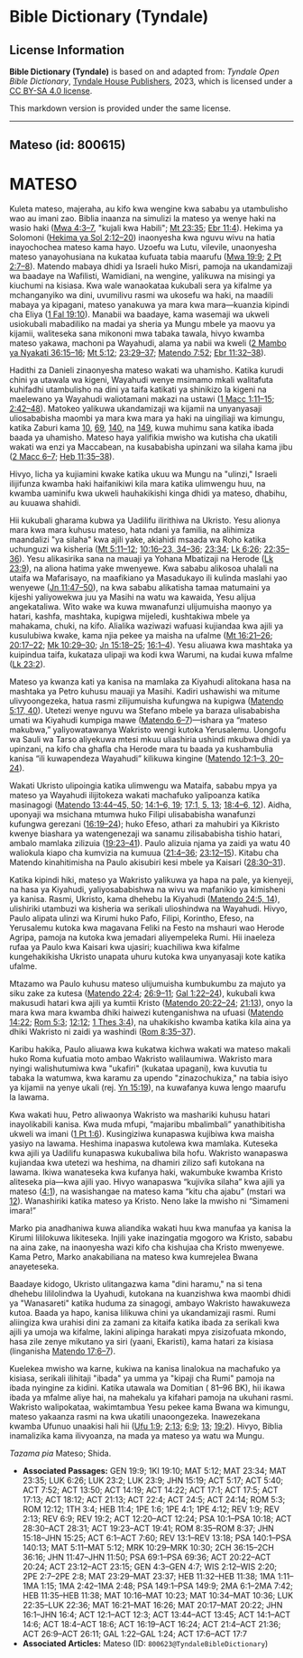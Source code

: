 # Bible Dictionary (Tyndale)

## License Information

**Bible Dictionary (Tyndale)** is based on and adapted from: _Tyndale Open Bible Dictionary_, [Tyndale House Publishers](https://tyndaleopenresources.com/), 2023, which is licensed under a [CC BY-SA 4.0 license](https://creativecommons.org/licenses/by-sa/4.0/legalcode.en).

This markdown version is provided under the same license.



--------------------------------

## Mateso (id: 800615)

MATESO
======

Kuleta mateso, majeraha, au kifo kwa wengine kwa sababu ya utambulisho wao au imani zao. Biblia inaanza na simulizi la mateso ya wenye haki na wasio haki ([Mwa 4:3–7](https://ref.ly/Gen4:3-Gen4:7), "kujali kwa Habili"; [Mt 23:35](https://ref.ly/Matt23:35); [Ebr 11:4](https://ref.ly/Heb11:4)). Hekima ya Solomoni ([Hekima ya Sol 2:12–20](https://ref.ly/Wis2:12-Wis2:20)) inaonyesha kwa nguvu wivu na hatia inayochochea mateso kama hayo. Uzoefu wa Lutu, vilevile, unaonyesha mateso yanayohusiana na kukataa kufuata tabia maarufu ([Mwa 19:9](https://ref.ly/Gen19:9); [2 Pt 2:7–8](https://ref.ly/2Pet2:7-2Pet2:8)). Matendo mabaya dhidi ya Israeli huko Misri, pamoja na ukandamizaji wa baadaye na Wafilisti, Wamidiani, na wengine, yalikuwa na misingi ya kiuchumi na kisiasa. Kwa wale wanaokataa kukubali sera ya kifalme ya mchanganyiko wa dini, uvumilivu rasmi wa ukosefu wa haki, na maadili mabaya ya kipagani, mateso yanakuwa ya mara kwa mara—kuanzia kipindi cha Eliya ([1 Fal 19:10](https://ref.ly/1Kgs19:10)). Manabii wa baadaye, kama wasemaji wa ukweli usiokubali mabadiliko na madai ya sheria ya Mungu mbele ya maovu ya kijamii, waliteseka sana mikononi mwa tabaka tawala, hivyo kwamba mateso yakawa, machoni pa Wayahudi, alama ya nabii wa kweli ([2 Mambo ya Nyakati 36:15–16](https://ref.ly/2Chr36:15-2Chr36:16); [Mt 5:12](https://ref.ly/Matt5:12); [23:29–37](https://ref.ly/Matt23:29-Matt23:37); [Matendo 7:52](https://ref.ly/Acts7:52); [Ebr 11:32–38](https://ref.ly/Heb11:32-Heb11:38)).

Hadithi za Danieli zinaonyesha mateso wakati wa uhamisho. Katika kurudi chini ya utawala wa kigeni, Wayahudi wenye msimamo mkali walitafuta kuhifadhi utambulisho na dini ya taifa katikati ya shinikizo la kigeni na maelewano ya Wayahudi waliotamani makazi na ustawi ([1 Macc 1:11–15](https://ref.ly/1Macc1:11-1Macc1:15); [2:42–48](https://ref.ly/1Macc2:42-1Macc2:48)). Matokeo yalikuwa ukandamizaji wa kijamii na unyanyasaji uliosababisha maombi ya mara kwa mara ya haki na uingiliaji wa kimungu, katika Zaburi kama [10](https://ref.ly/Ps10:1-Ps10:18), [69](https://ref.ly/Ps69:1-Ps69:36), [140](https://ref.ly/Ps140:1-Ps140:13), na [149](https://ref.ly/Ps149:1-Ps149:9), kuwa muhimu sana katika ibada baada ya uhamisho. Mateso haya yalifikia mwisho wa kutisha cha ukatili wakati wa enzi ya Maccabean, na kusababisha upinzani wa silaha kama jibu ([2 Macc 6–7](https://ref.ly/2Macc6:1-2Macc7:42); [Heb 11:35–38](https://ref.ly/Heb11:35-Heb11:38)).

Hivyo, licha ya kujiamini kwake katika ukuu wa Mungu na "ulinzi," Israeli ilijifunza kwamba haki haifanikiwi kila mara katika ulimwengu huu, na kwamba uaminifu kwa ukweli hauhakikishi kinga dhidi ya mateso, dhabihu, au kuuawa shahidi.

Hii kukubali gharama kubwa ya Uadilifu ilirithiwa na Ukristo. Yesu alionya mara kwa mara kuhusu mateso, hata ndani ya familia, na alihimiza maandalizi "ya silaha" kwa ajili yake, akiahidi msaada wa Roho katika uchunguzi wa kisheria ([Mt 5:11–12](https://ref.ly/Matt5:11-Matt5:12); [10:16–23, 34–36](https://ref.ly/Matt10:16-Matt10:23,Matt10:34-Matt10:36); [23:34](https://ref.ly/Matt23:34); [Lk 6:26](https://ref.ly/Luke6:26); [22:35–36](https://ref.ly/Luke22:35-Luke22:36)). Yesu alikasirika sana na mauaji ya Yohana Mbatizaji na Herode ([Lk 23:9](https://ref.ly/Luke23:9)), na aliona hatima yake mwenyewe. Kwa sababu alikosoa uhalali na utaifa wa Mafarisayo, na maafikiano ya Masadukayo ili kulinda maslahi yao wenyewe ([Jn 11:47–50](https://ref.ly/John11:47-John11:50)), na kwa sababu alikatisha tamaa matumaini ya kijeshi yaliyowekwa juu ya Masihi na watu wa kawaida, Yesu alijua angekataliwa. Wito wake wa kuwa mwanafunzi ulijumuisha maonyo ya hatari, kashfa, mashtaka, kupigwa mijeledi, kushtakiwa mbele ya mahakama, chuki, na kifo. Alialika waziwazi wafuasi kujiandaa kwa ajili ya kusulubiwa kwake, kama njia pekee ya maisha na ufalme ([Mt 16:21–26](https://ref.ly/Matt16:21-Matt16:26); [20:17–22](https://ref.ly/Matt20:17-Matt20:22); [Mk 10:29–30](https://ref.ly/Mark10:29-Mark10:30); [Jn 15:18–25](https://ref.ly/John15:18-John15:25); [16:1–4](https://ref.ly/John16:1-John16:4)). Yesu aliuawa kwa mashtaka ya kuipindua taifa, kukataza ulipaji wa kodi kwa Warumi, na kudai kuwa mfalme ([Lk 23:2](https://ref.ly/Luke23:2)).

Mateso ya kwanza kati ya kanisa na mamlaka za Kiyahudi alitokana hasa na mashtaka ya Petro kuhusu mauaji ya Masihi. Kadiri ushawishi wa mitume ulivyoongezeka, hatua rasmi zilijumuisha kufungwa na kupigwa ([Matendo 5:17, 40](https://ref.ly/Acts5:17,Acts5:40)). Utetezi wenye nguvu wa Stefano mbele ya baraza ulisababisha umati wa Kiyahudi kumpiga mawe ([Matendo 6–7](https://ref.ly/Acts6:1-Acts7:60))—ishara ya “mateso makubwa,” yaliyowatawanya Wakristo wengi kutoka Yerusalemu. Uongofu wa Sauli wa Tarso aliyekuwa mtesi mkuu uliashiria ushindi mkubwa dhidi ya upinzani, na kifo cha ghafla cha Herode mara tu baada ya kushambulia kanisa “ili kuwapendeza Wayahudi” kilikuwa kingine ([Matendo 12:1–3, 20–24](https://ref.ly/Acts12:1-Acts12:3,Acts12:20-Acts12:24)).

Wakati Ukristo ulipoingia katika ulimwengu wa Mataifa, sababu mpya ya mateso ya Wayahudi ilijitokeza wakati machafuko yalipoanza katika masinagogi ([Matendo 13:44–45, 50](https://ref.ly/Acts13:44-Acts13:45,Acts13:50); [14:1–6, 19](https://ref.ly/Acts14:1-Acts14:6,Acts14:19); [17:1, 5, 13](https://ref.ly/Acts17:1,Acts17:5,Acts17:13); [18:4–6, 12](https://ref.ly/Acts18:4-Acts18:6,Acts18:12)). Aidha, uponyaji wa msichana mtumwa huko Filipi ulisababisha wanafunzi kufungwa gerezani ([16:19–24](https://ref.ly/Acts16:19-Acts16:24)); huko Efeso, athari za mahubiri ya Kikristo kwenye biashara ya watengenezaji wa sanamu zilisababisha tishio hatari, ambalo mamlaka zilizuia ([19:23–41](https://ref.ly/Acts19:23-Acts19:41)). Paulo alizuia njama ya zaidi ya watu 40 waliokula kiapo cha kumvizia na kumuua ([21:4–36](https://ref.ly/Acts21:4-Acts21:36); [23:12–15](https://ref.ly/Acts23:12-Acts23:15)). Kitabu cha Matendo kinahitimisha na Paulo akisubiri kesi mbele ya Kaisari ([28:30–31](https://ref.ly/Acts28:30-Acts28:31)).

Katika kipindi hiki, mateso ya Wakristo yalikuwa ya hapa na pale, ya kienyeji, na hasa ya Kiyahudi, yaliyosababishwa na wivu wa mafanikio ya kimisheni ya kanisa. Rasmi, Ukristo, kama dhehebu la Kiyahudi ([Matendo 24:5, 14](https://ref.ly/Acts24:5,Acts24:14)), ulishiriki utambuzi wa kisheria wa serikali ulioshindwa na Wayahudi. Hivyo, Paulo alipata ulinzi wa Kirumi huko Pafo, Filipi, Korintho, Efeso, na Yerusalemu kutoka kwa magavana Feliki na Festo na mshauri wao Herode Agripa, pamoja na kutoka kwa jemadari aliyempeleka Rumi. Hii inaeleza rufaa ya Paulo kwa Kaisari kwa ujasiri; kuachiliwa kwa kifalme kungehakikisha Ukristo unapata uhuru kutoka kwa unyanyasaji kote katika ufalme.

Mtazamo wa Paulo kuhusu mateso ulijumuisha kumbukumbu za majuto ya siku zake za kutesa ([Matendo 22:4](https://ref.ly/Acts22:4); [26:9–11](https://ref.ly/Acts26:9-Acts26:11); [Gal 1:22–24](https://ref.ly/Gal1:22-Gal1:24)), kukubali kwa makusudi hatari kwa ajili ya kumtii Kristo ([Matendo 20:22–24](https://ref.ly/Acts20:22-Acts20:24); [21:13](https://ref.ly/Acts21:13)), onyo la mara kwa mara kwamba dhiki haiwezi kutenganishwa na ufuasi ([Matendo 14:22](https://ref.ly/Acts14:22); [Rom 5:3](https://ref.ly/Rom5:3); [12:12](https://ref.ly/Rom12:12); [1 Thes 3:4](https://ref.ly/1Thess3:4)), na uhakikisho kwamba katika kila aina ya dhiki Wakristo ni zaidi ya washindi ([Rom 8:35–37](https://ref.ly/Rom8:35-Rom8:37)).

Karibu hakika, Paulo aliuawa kwa kukatwa kichwa wakati wa mateso makali huko Roma kufuatia moto ambao Wakristo walilaumiwa. Wakristo mara nyingi walishutumiwa kwa "ukafiri" (kukataa upagani), kwa kuvutia tu tabaka la watumwa, kwa karamu za upendo "zinazochukiza," na tabia isiyo ya kijamii na yenye ukali (rej. [Yn 15:19](https://ref.ly/John15:19)), na kuwafanya kuwa lengo maarufu la lawama.

Kwa wakati huu, Petro aliwaonya Wakristo wa mashariki kuhusu hatari inayolikabili kanisa. Kwa muda mfupi, “majaribu mbalimbali” yanathibitisha ukweli wa imani ([1 Pt 1:6](https://ref.ly/1Pet1:6)). Kusingiziwa kunapaswa kujibiwa kwa maisha yasiyo na lawama. Heshima inapaswa kutolewa kwa mamlaka. Kuteseka kwa ajili ya Uadilifu kunapaswa kukubaliwa bila hofu. Wakristo wanapaswa kujiandaa kwa utetezi wa heshima, na dhamiri zilizo safi kutokana na lawama. Ikiwa wanateseka kwa kufanya haki, wakumbuke kwamba Kristo aliteseka pia—kwa ajili yao. Hivyo wanapaswa “kujivika silaha” kwa ajili ya mateso ([4:1](https://ref.ly/1Pet4:1)), na wasishangae na mateso kama “kitu cha ajabu” (mstari wa [12](https://ref.ly/1Pet4:12)). Wanashiriki katika mateso ya Kristo. Neno lake la mwisho ni “Simameni imara!”

Marko pia anadhaniwa kuwa aliandika wakati huu kwa manufaa ya kanisa la Kirumi lililokuwa likiteseka. Injili yake inazingatia mgogoro wa Kristo, sababu na aina zake, na inaonyesha wazi kifo cha kishujaa cha Kristo mwenyewe. Kama Petro, Marko anakabiliana na mateso kwa kumrejelea Bwana anayeteseka.

Baadaye kidogo, Ukristo ulitangazwa kama "dini haramu," na si tena dhehebu lililolindwa la Uyahudi, kutokana na kuanzishwa kwa maombi dhidi ya "Wanasareti" katika huduma za sinagogi, ambayo Wakristo hawakuweza kutoa. Baada ya hapo, kanisa lilikuwa chini ya ukandamizaji rasmi. Rumi aliingiza kwa urahisi dini za zamani za kitaifa katika ibada za serikali kwa ajili ya umoja wa kifalme, lakini alipinga harakati mpya zisizofuata mkondo, hasa zile zenye mikutano ya siri (yaani, Ekaristi), kama hatari za kisiasa (linganisha [Matendo 17:6–7](https://ref.ly/Acts17:6-Acts17:7)).

Kuelekea mwisho wa karne, kukiwa na kanisa linalokua na machafuko ya kisiasa, serikali ilihitaji "ibada" ya umma ya "kipaji cha Rumi" pamoja na ibada nyingine za kidini. Katika utawala wa Domitian ( 81–96 BK), hii ikawa ibada ya mfalme aliye hai, na mahekalu ya kifahari pamoja na ukuhani rasmi. Wakristo walipokataa, wakimtambua Yesu pekee kama Bwana wa kimungu, mateso yakaanza rasmi na kwa ukatili unaoongezeka. Inawezekana kwamba Ufunuo unaakisi hali hii ([Ufu 1:9](https://ref.ly/Rev1:9); [2:13](https://ref.ly/Rev2:13); [6:9](https://ref.ly/Rev6:9); [13](https://ref.ly/Rev13:1-Rev13:18); [19:2](https://ref.ly/Rev19:2)). Hivyo, Biblia inamalizika kama ilivyoanza, na mada ya mateso ya watu wa Mungu.

*Tazama pia* Mateso; Shida.

* **Associated Passages:** GEN 19:9; 1KI 19:10; MAT 5:12; MAT 23:34; MAT 23:35; LUK 6:26; LUK 23:2; LUK 23:9; JHN 15:19; ACT 5:17; ACT 5:40; ACT 7:52; ACT 13:50; ACT 14:19; ACT 14:22; ACT 17:1; ACT 17:5; ACT 17:13; ACT 18:12; ACT 21:13; ACT 22:4; ACT 24:5; ACT 24:14; ROM 5:3; ROM 12:12; 1TH 3:4; HEB 11:4; 1PE 1:6; 1PE 4:1; 1PE 4:12; REV 1:9; REV 2:13; REV 6:9; REV 19:2; ACT 12:20–ACT 12:24; PSA 10:1–PSA 10:18; ACT 28:30–ACT 28:31; ACT 19:23–ACT 19:41; ROM 8:35–ROM 8:37; JHN 15:18–JHN 15:25; ACT 6:1–ACT 7:60; REV 13:1–REV 13:18; PSA 140:1–PSA 140:13; MAT 5:11–MAT 5:12; MRK 10:29–MRK 10:30; 2CH 36:15–2CH 36:16; JHN 11:47–JHN 11:50; PSA 69:1–PSA 69:36; ACT 20:22–ACT 20:24; ACT 23:12–ACT 23:15; GEN 4:3–GEN 4:7; WIS 2:12–WIS 2:20; 2PE 2:7–2PE 2:8; MAT 23:29–MAT 23:37; HEB 11:32–HEB 11:38; 1MA 1:11–1MA 1:15; 1MA 2:42–1MA 2:48; PSA 149:1–PSA 149:9; 2MA 6:1–2MA 7:42; HEB 11:35–HEB 11:38; MAT 10:16–MAT 10:23; MAT 10:34–MAT 10:36; LUK 22:35–LUK 22:36; MAT 16:21–MAT 16:26; MAT 20:17–MAT 20:22; JHN 16:1–JHN 16:4; ACT 12:1–ACT 12:3; ACT 13:44–ACT 13:45; ACT 14:1–ACT 14:6; ACT 18:4–ACT 18:6; ACT 16:19–ACT 16:24; ACT 21:4–ACT 21:36; ACT 26:9–ACT 26:11; GAL 1:22–GAL 1:24; ACT 17:6–ACT 17:7
* **Associated Articles:** Mateso (ID: `800623@TyndaleBibleDictionary`)

